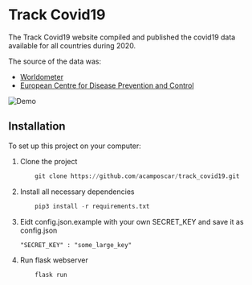 # Track Covid19

The Track Covid19 website compiled and published the covid19 data available for all countries during 2020.

The source of the data was:
- [Worldometer](https://www.worldometers.info/coronavirus/)
- [European Centre for Disease Prevention and Control](https://opendata.ecdc.europa.eu/covid19/casedistribution/csv)

![Demo](https://media.giphy.com/media/8cPIH5boTpgFgt5cAC/giphy.gif)
## Installation

To set up this project on your computer:

1. Clone the project
    ```python
        git clone https://github.com/acamposcar/track_covid19.git
    ```
2. Install all necessary dependencies
    ```python
        pip3 install -r requirements.txt
    ```
3. Eidt config.json.example with your own SECRET_KEY and save it as config.json
    ```
    "SECRET_KEY" : "some_large_key"
    ```
3. Run flask webserver
    ```python
        flask run
    ```